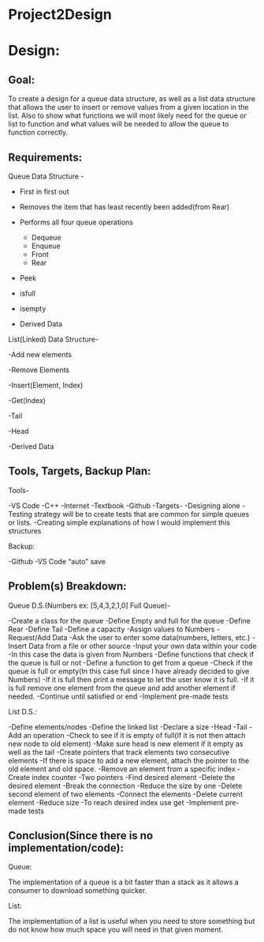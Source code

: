 # Project2Design

#                                                                         Design:


## Goal:

To create a design for a queue data structure, as well as a list data structure that allows the user to insert or remove values from a given location in the list. Also to show what functions we will most likely need for the queue or list to function and what values will be needed to allow the queue to function correctly. 

## Requirements:

 Queue Data Structure - 

- First in first out

- Removes the item that has least recently been added(from Rear)

- Performs all four queue operations 
  - Dequeue 
  - Enqueue 
  - Front 
  - Rear

- Peek

- isfull

- isempty 

- Derived Data

List(Linked) Data Structure- 

-Add new elements

-Remove Elements

-Insert(Element, Index)

-Get(Index)

-Tail

-Head

-Derived Data

## Tools, Targets, Backup Plan:

Tools- 

-VS Code
-C++
-Internet 
-Textbook 
-Github
-Targets-
-Designing alone
-Testing strategy will be to create tests that are common for simple queues or lists.
-Creating simple explanations of how I would implement this structures

Backup:

-Github 
-VS Code “auto” save

## Problem(s) Breakdown:

Queue D.S.(Numbers ex: [5,4,3,2,1,0] Full Queue)-

-Create a class for the queue
-Define Empty and full for the queue 
-Define Rear
-Define Tail
-Define a capacity
-Assign values to Numbers 
-Request/Add Data
  -Ask the user to enter some data(numbers, letters, etc.)
  -Insert Data from a file or other source
  -Input your own data within your code
  -In this case the data is given from Numbers
-Define functions that check if the queue is full or not
-Define a function to get from a queue 
-Check if the queue is full or empty(In this case full since I have already decided to give Numbers) 
-If it is full then print a message to let the user know it is full.
-If it is full remove one element from the queue and add another element if needed.
-Continue until satisfied or end
-Implement pre-made tests


List D.S.:

-Define elements/nodes
-Define the linked list 
-Declare a size
-Head
-Tail
-Add an operation 
-Check to see if it is empty of full(If it is not then attach new node to old element)
-Make sure head is new element if it empty as well as the tail
-Create pointers that track elements two consecutive elements
-If there is space to add a new element, attach the pointer to the old element and old space.
-Remove an element from a specific index
  -Create index counter
  -Two pointers
  -Find desired element
  -Delete the desired element 
  -Break the connection
  -Reduce the size by one
  -Delete second element of two elements
  -Connect the elements
  -Delete current element
  -Reduce size
-To reach desired index use get
-Implement pre-made tests


## Conclusion(Since there is no implementation/code):

Queue: 

The implementation of a queue is a bit faster than a stack as it allows a consumer to download something quicker.

List: 

The implementation of a list is useful when you need to store something but do not know how much space you will need in that given moment. 





